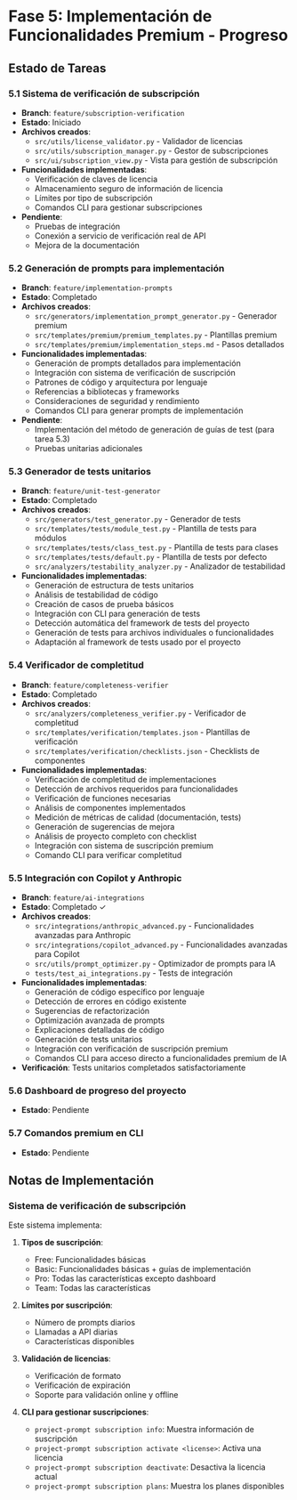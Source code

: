 # Fase 5: Implementación de Funcionalidades Premium - Progreso

## Estado de Tareas

### 5.1 Sistema de verificación de subscripción
- **Branch**: `feature/subscription-verification`
- **Estado**: Iniciado
- **Archivos creados**:
  - `src/utils/license_validator.py` - Validador de licencias
  - `src/utils/subscription_manager.py` - Gestor de subscripciones 
  - `src/ui/subscription_view.py` - Vista para gestión de subscripción
- **Funcionalidades implementadas**:
  - Verificación de claves de licencia
  - Almacenamiento seguro de información de licencia
  - Límites por tipo de subscripción
  - Comandos CLI para gestionar subscripciones
- **Pendiente**:
  - Pruebas de integración
  - Conexión a servicio de verificación real de API
  - Mejora de la documentación

### 5.2 Generación de prompts para implementación
- **Branch**: `feature/implementation-prompts`
- **Estado**: Completado
- **Archivos creados**:
  - `src/generators/implementation_prompt_generator.py` - Generador premium
  - `src/templates/premium/premium_templates.py` - Plantillas premium
  - `src/templates/premium/implementation_steps.md` - Pasos detallados
- **Funcionalidades implementadas**:
  - Generación de prompts detallados para implementación
  - Integración con sistema de verificación de suscripción
  - Patrones de código y arquitectura por lenguaje
  - Referencias a bibliotecas y frameworks
  - Consideraciones de seguridad y rendimiento
  - Comandos CLI para generar prompts de implementación
- **Pendiente**:
  - Implementación del método de generación de guías de test (para tarea 5.3)
  - Pruebas unitarias adicionales

### 5.3 Generador de tests unitarios
- **Branch**: `feature/unit-test-generator`
- **Estado**: Completado
- **Archivos creados**:
  - `src/generators/test_generator.py` - Generador de tests
  - `src/templates/tests/module_test.py` - Plantilla de tests para módulos
  - `src/templates/tests/class_test.py` - Plantilla de tests para clases
  - `src/templates/tests/default.py` - Plantilla de tests por defecto
  - `src/analyzers/testability_analyzer.py` - Analizador de testabilidad
- **Funcionalidades implementadas**:
  - Generación de estructura de tests unitarios
  - Análisis de testabilidad de código
  - Creación de casos de prueba básicos
  - Integración con CLI para generación de tests
  - Detección automática del framework de tests del proyecto
  - Generación de tests para archivos individuales o funcionalidades
  - Adaptación al framework de tests usado por el proyecto

### 5.4 Verificador de completitud
- **Branch**: `feature/completeness-verifier`
- **Estado**: Completado
- **Archivos creados**:
  - `src/analyzers/completeness_verifier.py` - Verificador de completitud
  - `src/templates/verification/templates.json` - Plantillas de verificación
  - `src/templates/verification/checklists.json` - Checklists de componentes
- **Funcionalidades implementadas**:
  - Verificación de completitud de implementaciones
  - Detección de archivos requeridos para funcionalidades
  - Verificación de funciones necesarias
  - Análisis de componentes implementados
  - Medición de métricas de calidad (documentación, tests)
  - Generación de sugerencias de mejora
  - Análisis de proyecto completo con checklist
  - Integración con sistema de suscripción premium
  - Comando CLI para verificar completitud

### 5.5 Integración con Copilot y Anthropic
- **Branch**: `feature/ai-integrations`
- **Estado**: Completado ✓
- **Archivos creados**:
  - `src/integrations/anthropic_advanced.py` - Funcionalidades avanzadas para Anthropic
  - `src/integrations/copilot_advanced.py` - Funcionalidades avanzadas para Copilot
  - `src/utils/prompt_optimizer.py` - Optimizador de prompts para IA
  - `tests/test_ai_integrations.py` - Tests de integración
- **Funcionalidades implementadas**:
  - Generación de código específico por lenguaje
  - Detección de errores en código existente
  - Sugerencias de refactorización
  - Optimización avanzada de prompts
  - Explicaciones detalladas de código
  - Generación de tests unitarios
  - Integración con verificación de suscripción premium
  - Comandos CLI para acceso directo a funcionalidades premium de IA
- **Verificación**: Tests unitarios completados satisfactoriamente

### 5.6 Dashboard de progreso del proyecto
- **Estado**: Pendiente

### 5.7 Comandos premium en CLI
- **Estado**: Pendiente

## Notas de Implementación

### Sistema de verificación de subscripción

Este sistema implementa:

1. **Tipos de suscripción**:
   - Free: Funcionalidades básicas
   - Basic: Funcionalidades básicas + guías de implementación
   - Pro: Todas las características excepto dashboard
   - Team: Todas las características

2. **Límites por suscripción**:
   - Número de prompts diarios
   - Llamadas a API diarias
   - Características disponibles

3. **Validación de licencias**:
   - Verificación de formato
   - Verificación de expiración
   - Soporte para validación online y offline

4. **CLI para gestionar suscripciones**:
   - `project-prompt subscription info`: Muestra información de suscripción
   - `project-prompt subscription activate <license>`: Activa una licencia
   - `project-prompt subscription deactivate`: Desactiva la licencia actual
   - `project-prompt subscription plans`: Muestra los planes disponibles
